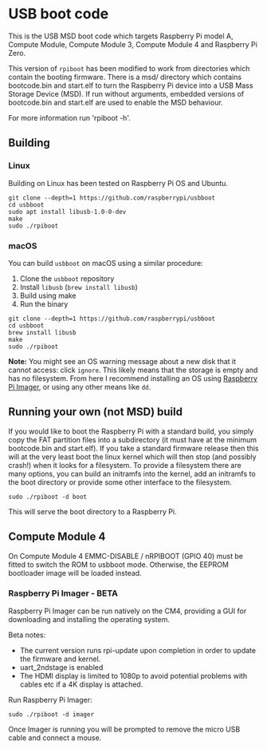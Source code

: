 # USB boot code

This is the USB MSD boot code which targets Raspberry Pi model A, Compute Module, Compute
Module 3, Compute Module 4 and Raspberry Pi Zero.

This version of `rpiboot` has been modified to work from directories which contain the
booting firmware. There is a msd/ directory which contains bootcode.bin and start.elf to
turn the Raspberry Pi device into a USB Mass Storage Device (MSD). If run without
arguments, embedded versions of bootcode.bin and start.elf are used to enable the MSD
behaviour.

For more information run 'rpiboot -h'.

## Building

### Linux
Building on Linux has been tested on Raspberry Pi OS and Ubuntu.

```
git clone --depth=1 https://github.com/raspberrypi/usbboot
cd usbboot
sudo apt install libusb-1.0-0-dev
make
sudo ./rpiboot
```

### macOS
You can build `usbboot` on macOS using a similar procedure:

1. Clone the `usbboot` repository
2. Install `libusb` (`brew install libusb`)
3. Build using make
4. Run the binary

```
git clone --depth=1 https://github.com/raspberrypi/usbboot
cd usbboot
brew install libusb
make
sudo ./rpiboot
```

**Note:** You might see an OS warning message about a new disk that it cannot access: click `ignore`. This likely means that the storage is empty and has no filesystem. From here I recommend installing an OS using [Raspberry Pi Imager](https://www.raspberrypi.org/software/), or using any other means like `dd`.

## Running your own (not MSD) build

If you would like to boot the Raspberry Pi with a standard build, you simply copy the FAT partition
files into a subdirectory (it must have at the minimum bootcode.bin and start.elf). If you take a
standard firmware release then this will at the very least boot the linux kernel which will then stop
(and possibly crash!) when it looks for a filesystem. To provide a filesystem there are many options,
you can build an initramfs into the kernel, add an initramfs to the boot directory or provide some
other interface to the filesystem.

```
sudo ./rpiboot -d boot
```

This will serve the boot directory to a Raspberry Pi.

## Compute Module 4
On Compute Module 4 EMMC-DISABLE / nRPIBOOT (GPIO 40) must be fitted to switch the ROM to usbboot mode.
Otherwise, the EEPROM bootloader image will be loaded instead.

### Raspberry Pi Imager - BETA
Raspberry Pi Imager can be run natively on the CM4, providing a GUI for downloading and installing the operating system.

Beta notes:
* The current version runs rpi-update upon completion in order to update the firmware and kernel.
* uart_2ndstage is enabled 
* The HDMI display is limited to 1080p to avoid potential problems with cables etc if a 4K display is attached.

Run Raspberry Pi Imager:  
```
sudo ./rpiboot -d imager
```

Once Imager is running you will be prompted to remove the micro USB cable and connect a mouse.
